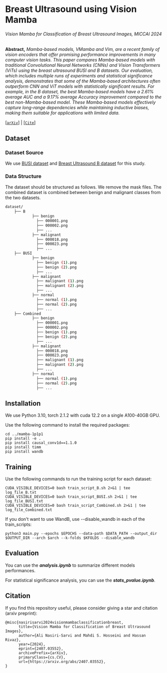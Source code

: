 # Breast Ultrasound using Vision Mamba

###### Vision Mamba for Classification of Breast Ultrasound Images, MICCAI 2024

**Abstract,**  *Mamba-based models, VMamba and Vim, are a recent family of vision encoders that offer promising performance improvements in many computer vision tasks. This paper compares Mamba-based models with traditional Convolutional Neural Networks (CNNs) and  Vision Transformers (ViTs) using the breast ultrasound BUSI and B datasets. Our evaluation, which includes multiple runs of experiments and statistical significance analysis, demonstrates that some of the Mamba-based architectures often outperform CNN and ViT models with statistically significant results. For example, in the B dataset, the best Mamba-based models have a 2.61\% average AUC and a 9.17\% average Accuracy improvement compared to the best non-Mamba-based model. These Mamba-based models effectively capture long-range dependencies while maintaining inductive biases, making them suitable for applications with limited data.*
 
[[`arXiv`](https://arxiv.org/abs/2407.03552)] | [[`Cite`]](#citation) 


## Dataset

### Dataset Source
We use [BUSI dataset](https://scholar.cu.edu.eg/?q=afahmy/pages/dataset) and [Breast Ultrasound B dataset](https://helward.mmu.ac.uk/STAFF/m.yap/dataset.php) for this study. 

### Data Structure

The dataset should be structured as follows. We remove the mask files. The combined dataset is combined between benign and malignant classes from the two datasets.  
```bash
dataset/
	├── B
            ├── benign
              ├── 000001.png
              ├── 000002.png
              ├── ...
            ├── malignant
              ├── 000018.png
              ├── 000023.png
              ├── ...
	├── BUSI
            ├── benign
              ├── benign (1).png
              ├── benign (2).png
              ├── ...
            ├── malignant
              ├── malignant (1).png
              ├── malignant (2).png
              ├── ...
            ├── normal
              ├── normal (1).png
              ├── normal (2).png
              ├── ...
	├── Combined
            ├── benign
              ├── 000001.png
              ├── 000002.png
              ├── benign (1).png
              ├── benign (2).png
              ├── ...
            ├── malignant
              ├── 000018.png
              ├── 000023.png
              ├── malignant (1).png
              ├── malignant (2).png
              ├── ...
            ├── normal
              ├── normal (1).png
              ├── normal (2).png
              ├── ...
```

## Installation
We use Python 3.10, torch 2.1.2 with cuda 12.2 on a single A100-40GB GPU. 

Use the following command to install the required packages:
```
cd ../mamba-1p1p1
pip install -e .
pip install causal_conv1d==1.1.0
pip install timm
pip install wandb
```
## Training
Use the following commands to run the training script for each dataset:
```
CUDA_VISIBLE_DEVICES=0 bash train_script_B.sh 2>&1 | tee log_file_B.txt
CUDA_VISIBLE_DEVICES=0 bash train_script_BUSI.sh 2>&1 | tee log_file_BUSI.txt
CUDA_VISIBLE_DEVICES=0 bash train_script_Combined.sh 2>&1 | tee log_file_Combined.txt
```

If you don't want to use WandB, use --disable_wandb in each of  the train_scripts: 

```
python3 main.py --epochs $EPOCHS --data-path $DATA_PATH --output_dir $OUTPUT_DIR --arch $arch --k-folds $KFOLDS --disable_wandb
```

## Evaluation
You can use the ***analysis.ipynb*** to summarize different models performances. 

For statistical significance analysis, you can use the ***stats_pvalue.ipynb***.


## Citation
If you find this repository useful, please consider giving a star and citation (arxiv preprint):
```
@misc{nasirisarvi2024visionmambaclassificationbreast,
      title={Vision Mamba for Classification of Breast Ultrasound Images}, 
      author={Ali Nasiri-Sarvi and Mahdi S. Hosseini and Hassan Rivaz},
      year={2024},
      eprint={2407.03552},
      archivePrefix={arXiv},
      primaryClass={cs.CV},
      url={https://arxiv.org/abs/2407.03552}, 
}
```